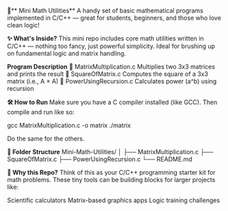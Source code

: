 📘** Mini Math Utilities**
A handy set of basic mathematical programs implemented in C/C++ — great for students, beginners, and those who love clean logic!

**✨ What's Inside?**
This mini repo includes core math utilities written in C/C++ — nothing too fancy, just powerful simplicity. Ideal for brushing up on fundamental logic and matrix handling.

**Program	Description**
🔢 MatrixMultiplication.c	Multiplies two 3x3 matrices and prints the result
🧮 SquareOfMatrix.c	        Computes the square of a 3x3 matrix (i.e., A × A)
🔁 PowerUsingRecursion.c	Calculates power (a^b) using recursion

**🛠 How to Run**
Make sure you have a C compiler installed (like GCC). Then compile and run like so:

gcc MatrixMultiplication.c -o matrix
./matrix

Do the same for the others.

**📂 Folder Structure**
Mini-Math-Utilities/
│
├── MatrixMultiplication.c
├── SquareOfMatrix.c
├── PowerUsingRecursion.c
└── README.md

**🙌 Why this Repo?**
Think of this as your C/C++ programming starter kit for math problems. These tiny tools can be building blocks for larger projects like:

Scientific calculators
Matrix-based graphics apps
Logic training challenges
